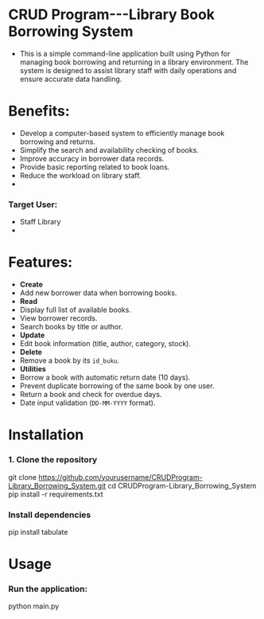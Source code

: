 # CRUD Program---Library Book Borrowing System
- This is a simple command-line application built using Python for managing book borrowing and returning in a library environment. The system is designed to assist library staff with daily operations and ensure accurate data handling.

# Benefits:
- Develop a computer-based system to efficiently manage book borrowing and returns.
- Simplify the search and availability checking of books.
- Improve accuracy in borrower data records.
- Provide basic reporting related to book loans.
- Reduce the workload on library staff.
- 
### Target User:
- Staff Library
- 
# Features:
- **Create**
- Add new borrower data when borrowing books.
- **Read**
- Display full list of available books.
- View borrower records.
- Search books by title or author.
- **Update**
- Edit book information (title, author, category, stock).
- **Delete**
- Remove a book by its `id_buku`.
- **Utilities**
- Borrow a book with automatic return date (10 days).
- Prevent duplicate borrowing of the same book by one user.
- Return a book and check for overdue days.
- Date input validation (`DD-MM-YYYY` format).

# Installation
### 1. Clone the repository
git clone https://github.com/yourusername/CRUDProgram-Library_Borrowing_System.git
cd CRUDProgram-Library_Borrowing_System
pip install -r requirements.txt

### Install dependencies
pip install tabulate

# Usage
### Run the application:
python main.py
